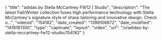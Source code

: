{
    "title": "adidas by Stella McCartney FW12 | Studio",
    "description": "The latest Fall\/Winter collection fuses high performance technology with Stella McCartney's signature style of sharp tailoring and innovative design. Check o...",
    "videoid": "154182",
    "date_created": "1398106872",
    "date_modified": "1418181300",
    "type": "captivate",
    "layout": "video",
    "url": "\/v\/adidas-by-stella-mccartney-fw12-studio\/154182"
}
